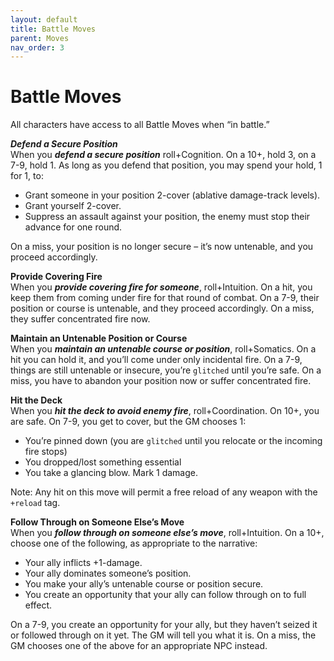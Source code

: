 ```yaml
---
layout: default
title: Battle Moves
parent: Moves
nav_order: 3
---
```


# Battle Moves

All characters have access to all Battle Moves when “in battle.”

**_Defend a Secure Position_**  
When you **_defend a secure position_** roll+Cognition. On a 10+, hold 3, on a 7-9, hold 1. As long as you defend that position, you may spend your hold, 1 for 1, to:

- Grant someone in your position 2-cover (ablative damage-track levels).
- Grant yourself 2-cover.
- Suppress an assault against your position, the enemy must stop their advance for one round.

On a miss, your position is no longer secure – it’s now untenable, and you proceed accordingly.

**Provide Covering Fire**  
When you **_provide covering fire for someone_**, roll+Intuition. On a hit, you keep them from coming under fire for that round of combat. On a 7-9, their position or course is untenable, and they proceed accordingly. On a miss, they suffer concentrated fire now.

**Maintain an Untenable Position or Course**  
When you **_maintain an untenable course or position_**, roll+Somatics. On a hit you can hold it, and you’ll come under only incidental fire. On a 7-9, things are still untenable or insecure, you’re `glitched` until you’re safe. On a miss, you have to abandon your position now or suffer concentrated fire.

**Hit the Deck**  
When you **_hit the deck to avoid enemy fire_**, roll+Coordination. On 10+, you are safe. On 7-9, you get to cover, but the GM chooses 1:

- You’re pinned down (you are `glitched` until you relocate or the incoming fire stops)
- You dropped/lost something essential
- You take a glancing blow. Mark 1 damage.

Note: Any hit on this move will permit a free reload of any weapon with the `+reload` tag.

**Follow Through on Someone Else’s Move**  
When you **_follow through on someone else’s move_**, roll+Intuition. On a 10+, choose one of the following, as appropriate to the narrative:

- Your ally inflicts +1-damage.
- Your ally dominates someone’s position.
- You make your ally’s untenable course or position secure.
- You create an opportunity that your ally can follow through on to full effect.

On a 7-9, you create an opportunity for your ally, but they haven’t seized it or followed through on it yet. The GM will tell you what it is. On a miss, the GM chooses one of the above for an appropriate NPC instead.
